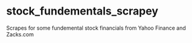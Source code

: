 # stock_fundementals_scrapey
Scrapes for some fundemental stock financials from Yahoo Finance and Zacks.com
